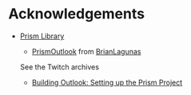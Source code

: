 # Acknowledgements

- [Prism Library](https://prismlibrary.github.io/)
  - [PrismOutlook](https://github.com/brianlagunas/PrismOutlook) from [BrianLagunas](https://github.com/brianlagunas)

  See the Twitch archives
  - [Building Outlook: Setting up the Prism Project](https://www.youtube.com/watch?v=yd_DtUKf3pc&list=PLG8rj6Rr0BU_r0pLKvkF5THxzce6Ygdkm&index=18)

